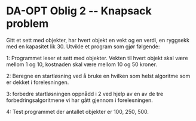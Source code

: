 # DA-OPT Oblig 2 -- Knapsack problem
Gitt et sett med objekter, har hvert objekt en vekt og en verdi, en ryggsekk med en kapasitet lik 30. Utvikle et program som gjør følgende:

1: Programmet leser et sett med objekter. Vekten til hvert objekt skal være mellom 1 og 10, kostnaden skal være mellom 10 og 50 kroner.

2: Beregne en startløsning ved å bruke en hvilken som helst algoritme som er dekket i forelesningen.

3: forbedre startløsningen oppnådd i 2 ved hjelp av en av de tre forbedringsalgoritmene vi har gått gjennom i forelesningen.

4: Test programmet der antallet objekter er 100, 250, 500.
